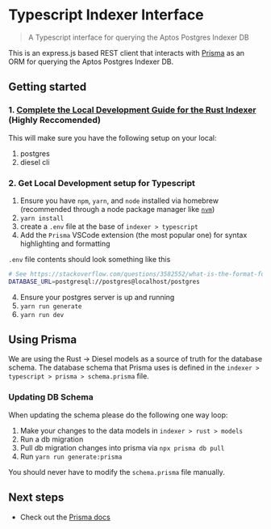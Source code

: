 # Typescript Indexer Interface

> A Typescript interface for querying the Aptos Postgres Indexer DB

This is an express.js based REST client that interacts with [Prisma](https://www.prisma.io/) as an ORM for querying
the Aptos Postgres Indexer DB.

## Getting started

### 1. [Complete the Local Development Guide for the Rust Indexer](../rust/README.md) (Highly Reccomended)
This will make sure you have the following setup on your local:
1. postgres
2. diesel cli

### 2. Get Local Development setup for Typescript
1. Ensure you have `npm`, `yarn`, and `node` installed via homebrew (recommended through a node package manager like [`nvm`](https://formulae.brew.sh/formula/nvm))
2. `yarn install`
3. create a `.env` file at the base of `indexer > typescript`
4. Add the `Prisma` VSCode extension (the most popular one) for syntax highlighting and formatting

`.env` file contents should look something like this
```bash
# See https://stackoverflow.com/questions/3582552/what-is-the-format-for-the-postgresql-connection-string-url
DATABASE_URL=postgresql://postgres@localhost/postgres
```
4. Ensure your postgres server is up and running
5. `yarn run generate`
6. `yarn run dev`

## Using Prisma
We are using the Rust -> Diesel models as a source of truth for the database schema.
The database schema that Prisma uses is defined in the `indexer > typescript > prisma > schema.prisma` file.


### Updating DB Schema
When updating the schema please do the following one way loop:
1. Make your changes to the data models in `indexer > rust > models`
2. Run a db migration
3. Pull db migration changes into prisma via `npx prisma db pull`
4. Run `yarn run generate:prisma`

You should never have to modify the `schema.prisma` file manually.

## Next steps

- Check out the [Prisma docs](https://www.prisma.io/docs)
